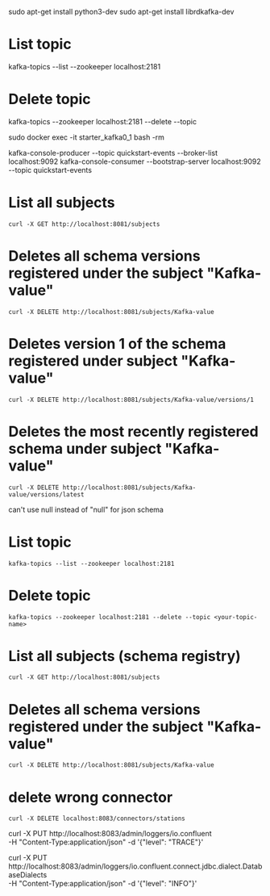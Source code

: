 sudo apt-get install python3-dev
sudo apt-get install librdkafka-dev

# List topic
kafka-topics --list --zookeeper localhost:2181
# Delete topic
kafka-topics --zookeeper localhost:2181 --delete --topic <your-topic-name>


sudo docker exec -it starter_kafka0_1 bash -rm


kafka-console-producer --topic quickstart-events --broker-list localhost:9092
kafka-console-consumer --bootstrap-server localhost:9092 --topic quickstart-events

# List all subjects
`curl -X GET http://localhost:8081/subjects`

# Deletes all schema versions registered under the subject "Kafka-value"
`curl -X DELETE http://localhost:8081/subjects/Kafka-value`
  

# Deletes version 1 of the schema registered under subject "Kafka-value"
`curl -X DELETE http://localhost:8081/subjects/Kafka-value/versions/1`


# Deletes the most recently registered schema under subject "Kafka-value"
`curl -X DELETE http://localhost:8081/subjects/Kafka-value/versions/latest`

  
  
  can't use null instead of "null" for json schema
  
# List topic
`kafka-topics --list --zookeeper localhost:2181`

# Delete topic
`kafka-topics --zookeeper localhost:2181 --delete --topic <your-topic-name>`

# List all subjects (schema registry)
`curl -X GET http://localhost:8081/subjects`

# Deletes all schema versions registered under the subject "Kafka-value"
`curl -X DELETE http://localhost:8081/subjects/Kafka-value`

# delete wrong connector
`curl -X DELETE localhost:8083/connectors/stations`


curl -X PUT http://localhost:8083/admin/loggers/io.confluent \
     -H "Content-Type:application/json" -d '{"level": "TRACE"}'

curl -X PUT http://localhost:8083/admin/loggers/io.confluent.connect.jdbc.dialect.DatabaseDialects \
     -H "Content-Type:application/json" -d '{"level": "INFO"}'
